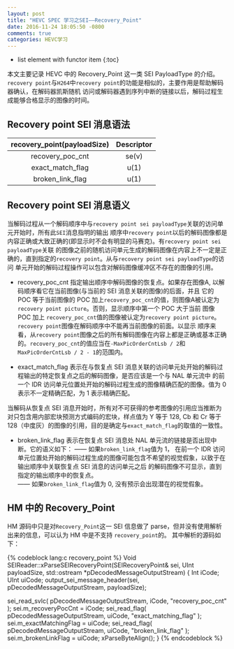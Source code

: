 ```yaml
---
layout: post
title: "HEVC SPEC 学习之SEI——Recovery_Point"
date: 2016-11-24 18:05:50 -0800
comments: true
categories: HEVC学习
---
```


* list element with functor item
{:toc}

本文主要记录 HEVC 中的 Recovery_Point 这一类 SEI PayloadType 的介绍。`recovery point`与`H264`中`recovery point`的功能是相似的，主要作用是帮助解码器确认，在解码器凯斯随机
访问或解码器遇到序列中断的链接以后，解码过程生成能够合格显示的图像的时间。

<!--more-->

## Recovery point SEI 消息语法

| recovery_point(payloadSize) | Descriptor |
| :-----: | :-----: |
| recovery_poc_cnt | se(v) |
| exact_match_flag | u(1) |
| broken_link_flag | u(1) |

## Recovery point SEI 消息语义

当解码过程从一个解码顺序中与`recovery point sei payloadType`关联的访问单元开始时，所有此`SEI`消息指明的输出
顺序中`recovery point`以后的解码图像都是内容正确或大致正确的(即显示时不会有明显的马赛克)。有`recovery point sei payloadType`关联
的图像之前的随机访问单元生成的解码图像在内容上不一定是正确的，直到指定的`recovery point`。从与`recovery point sei payloadType`的访问
单元开始的解码过程操作可以包含对解码图像缓冲区不存在的图像的引用。  

* recovery_poc_cnt 指定输出顺序中解码图像的恢复点。如果存在图像A, 以解码顺序看它在当前图像(与当前的 SEI 消息关联的图像)的后面，并且
它的 POC 等于当前图像的 POC 加上`recovery_poc_cnt`的值，则图像A被认定为`recovery point picture`。否则，显示顺序中第一个 POC 大于当前
图像 POC 加上 `recovery_poc_cnt`值的图像被认定为`recovery point picture`。`recovery point`图像在解码顺序中不能再当前图像的前面。以显示
顺序来看，从`recovery point`图像之后的所有解码图像在内容上都是正确或基本正确的。`recovery_poc_cnt`的值应当在`-MaxPicOrderCntLsb / 2`和
`MaxPicOrderCntLsb / 2 - 1`的范围内。  

* exact_match_flag 表示在与恢复点 SEI 消息关联的访问单元处开始的解码过程输出的特定恢复点之后的解码图像，是否应该是一个与 NAL 单元流中
的前一个 IDR 访问单元位置处开始的解码过程生成的图像精确匹配的图像。值为 0 表示不一定精确匹配，为 1 表示精确匹配。  

当解码从恢复点 SEI 消息开始时，所有对不可获得的参考图像的引用应当推断为对只包含用内部宏块预测方式编码的宏块，样点值为 Y 等于 128, Cb 和 Cr 等于
128（中度灰）的图像的引用，目的是确定与`exact_match_flag`的取值的一致性。  

* broken_link_flag 表示在恢复点 SEI 消息处 NAL 单元流的链接是否出现中断。它的语义如下：
—— 如果`broken_link_flag`值为 1， 在前一个 IDR 访问单元位置处开始的解码过程生成的图像可能包含不希望的视觉假象，以致于在输出顺序中关联恢复点 SEI 消息的访问单元之后
的解码图像不可显示，直到指定的输出顺序中的恢复点。  
—— 如果`broken_link_flag`值为 0, 没有预示会出现潜在的视觉假象。  

## HM 中的 Recovery_Point

HM 源码中只是对`Recovery_Point`这一 SEI 信息做了 parse，但并没有使用解析出来的信息，可以认为 HM 中是不支持 `recovery_point`的。 其中解析的源码如下：  

{% codeblock lang:c recovery_point %}
Void SEIReader::xParseSEIRecoveryPoint(SEIRecoveryPoint& sei, UInt payloadSize, std::ostream *pDecodedMessageOutputStream)
{
  Int  iCode;
  UInt uiCode;
  output_sei_message_header(sei, pDecodedMessageOutputStream, payloadSize);

  sei_read_svlc( pDecodedMessageOutputStream, iCode,  "recovery_poc_cnt" );      sei.m_recoveryPocCnt     = iCode;
  sei_read_flag( pDecodedMessageOutputStream, uiCode, "exact_matching_flag" );   sei.m_exactMatchingFlag  = uiCode;
  sei_read_flag( pDecodedMessageOutputStream, uiCode, "broken_link_flag" );      sei.m_brokenLinkFlag     = uiCode;
  xParseByteAlign();
}
{% endcodeblock %}


